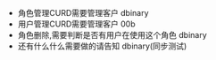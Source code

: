 - 角色管理CURD需要管理客户 dbinary
- 用户管理CURD需要管理客户 00b
- 角色删除,需要判断是否有用户在使用这个角色 dbinary
- 还有什么什么需要做的请告知 dbinary(同步测试)
